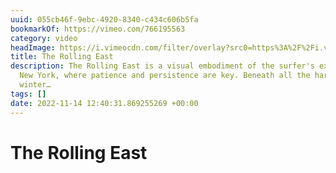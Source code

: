 ```yaml
---
uuid: 055cb46f-9ebc-4920-8340-c434c606b5fa
bookmarkOf: https://vimeo.com/766195563
category: video
headImage: https://i.vimeocdn.com/filter/overlay?src0=https%3A%2F%2Fi.vimeocdn.com%2Fvideo%2F1538633519-df18472d44f333dd873fe6ab0660d5cebadc82e399ccd789e8e6ef69631c2be0-d_1280x536&src1=https%3A%2F%2Ff.vimeocdn.com%2Fimages_v6%2Fshare%2Fplay_icon_overlay.png
title: The Rolling East
description: The Rolling East is a visual embodiment of the surfer's experience in
  New York, where patience and persistence are key. Beneath all the harsh elements,
  winter…
tags: []
date: 2022-11-14 12:40:31.869255269 +00:00
---
```

# The Rolling East

